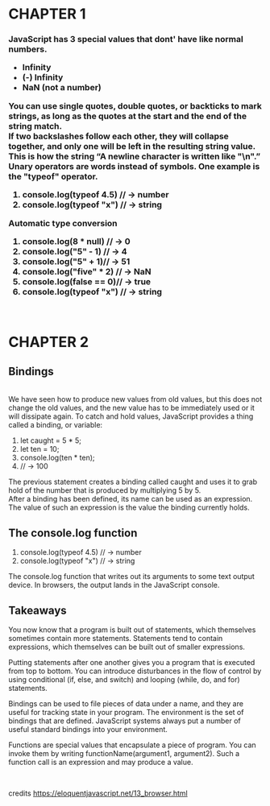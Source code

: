 # CHAPTER 1 
<h3>
<p>
JavaScript has 3 special values that dont' have like normal numbers.
    <ul>
        <li> Infinity 
        <li> (-) Infinity
        <li> NaN (not a number)
    </ul>

You can use single quotes, double quotes, or backticks to mark strings, as long as the quotes at the start and the end of the string match.</br> If two backslashes follow each other, they will collapse together, and only one will be left in the resulting string value. This is how the string “A newline character is written like "\n".”</br> Unary operators are words instead of symbols. One example is the "typeof" operator.
<ol>
    <li>console.log(typeof 4.5) // → number
    <li>console.log(typeof "x") // → string
</ol>

Automatic type conversion
<ol>
    <li>console.log(8 * null) // → 0
    <li>console.log("5" - 1) // → 4
    <li>console.log("5" + 1)// → 51
    <li>console.log("five" * 2) // → NaN
    <li>console.log(false == 0)// → true
    <li>console.log(typeof "x") // → string
</ol>
</p>
</h3>
</br>

# CHAPTER 2
<h3>
<p>
<h2>Bindings</h2></br>
We have seen how to produce new values from old values, but this does not change the old values, and the new value has to be immediately used or it will dissipate again. To catch and hold values, JavaScript provides a thing called a binding, or variable:
    <ol>
        <li> let caught = 5 * 5;
        <li> let ten = 10;
        <li> console.log(ten * ten);
        <li> // → 100
    </ol>

The previous statement creates a binding called caught and uses it to grab hold of the number that is produced by multiplying 5 by 5.</br> 
After a binding has been defined, its name can be used as an expression. The value of such an expression is the value the binding currently holds.</br>

<h2>The console.log function</h2>

<ol>
    <li>console.log(typeof 4.5) // → number
    <li>console.log(typeof "x") // → string
</ol>

The console.log function that writes out its arguments to some text output device. In browsers, the output lands in the JavaScript console. 

<p>
<h2>Takeaways</h2>

You now know that a program is built out of statements, which themselves sometimes contain more statements. Statements tend to contain expressions, which themselves can be built out of smaller expressions.

Putting statements after one another gives you a program that is executed from top to bottom. You can introduce disturbances in the flow of control by using conditional (if, else, and switch) and looping (while, do, and for) statements.

Bindings can be used to file pieces of data under a name, and they are useful for tracking state in your program. The environment is the set of bindings that are defined. JavaScript systems always put a number of useful standard bindings into your environment.

Functions are special values that encapsulate a piece of program. You can invoke them by writing functionName(argument1, argument2). Such a function call is an expression and may produce a value.</h2>
</p>
</p>
</h3>
</br>

credits https://eloquentjavascript.net/13_browser.html